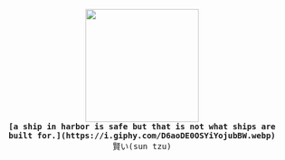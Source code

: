 <!---
  ┓┏┏┳┓
  ┗┻┛┗┗     
  @um ~ uyuyorum
-->
<p align="center">
  <img src="https://i.giphy.com/D6aoDE0OSYiYojubBW.webp" height="200"><br>
  <samp><b>[a ship in harbor is safe but that is not what ships are built for.](https://i.giphy.com/D6aoDE0OSYiYojubBW.webp)</b></samp><br>
  <samp>賢い(sun tzu)</samp>
</p>
